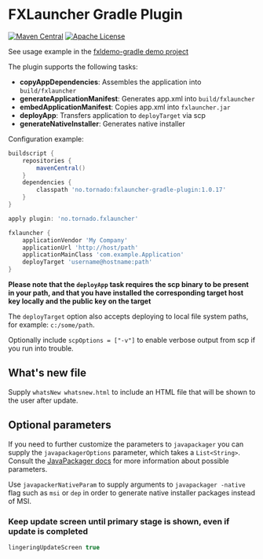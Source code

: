 # FXLauncher Gradle Plugin

[![Maven Central](https://maven-badges.herokuapp.com/maven-central/no.tornado/fxlauncher-gradle-plugin/badge.svg)](https://search.maven.org/#search|ga|1|no.tornado.fxlauncher-gradle-plugin)
[![Apache License](https://img.shields.io/badge/license-Apache%20License%202.0-blue.svg)](http://www.apache.org/licenses/LICENSE-2.0)

See usage example in the [fxldemo-gradle demo project](https://github.com/edvin/fxldemo-gradle)

The plugin supports the following tasks:

- **copyAppDependencies**: Assembles the application into `build/fxlauncher`
- **generateApplicationManifest**: Generates app.xml into `build/fxlauncher`
- **embedApplicationManifest**: Copies app.xml into `fxlauncher.jar`
- **deployApp**: Transfers application to `deployTarget` via scp
- **generateNativeInstaller**: Generates native installer

Configuration example:

```groovy
buildscript {
    repositories {
        mavenCentral()
    }
    dependencies {
        classpath 'no.tornado:fxlauncher-gradle-plugin:1.0.17'
    }
}

apply plugin: 'no.tornado.fxlauncher'

fxlauncher {
    applicationVendor 'My Company'
    applicationUrl 'http://host/path'
    applicationMainClass 'com.example.Application'
    deployTarget 'username@hostname:path'
}
```

**Please note that the `deployApp` task requires the scp binary to be present in your path, and that you have installed the corresponding target host key locally and the public key on the target**

The `deployTarget` option also accepts deploying to local file system paths, for example: `c:/some/path`.

Optionally include `scpOptions = ["-v"]` to enable verbose output from scp if you run into trouble.

## What's new file

Supply `whatsNew whatsnew.html` to include an HTML file that will be shown to the user after update.

## Optional parameters

If you need to further customize the parameters to `javapackager` you can supply the `javapackagerOptions` parameter, which takes a `List<String>`. Consult
the [JavaPackager docs](https://docs.oracle.com/javase/8/docs/technotes/tools/unix/javapackager.html) for more information about possible parameters.

Use `javapackerNativeParam` to supply arguments to `javapackager -native` flag such as `msi` or `dep` in order to generate native installer packages instead of MSI.


### Keep update screen until primary stage is shown, even if update is completed

```groovy
lingeringUpdateScreen true
```